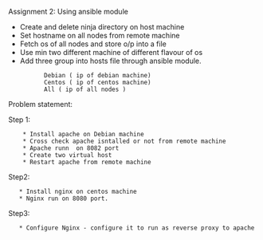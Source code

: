 Assignment 2: Using ansible module 

 *  Create and delete ninja directory on host machine
 * Set hostname on all nodes from remote machine
 * Fetch os of all nodes and store o/p into a file
 * Use min two different machine of different flavour of os
 * Add three group into hosts file through ansible module.
```
          Debian ( ip of debian machine)
          Centos ( ip of centos machine)
          All ( ip of all nodes )
```
Problem statement:

Step 1:
```
    * Install apache on Debian machine
    * Cross check apache isntalled or not from remote machine
    * Apache runn  on 8082 port
    * Create two virtual host
    * Restart apache from remote machine
```
Step2:
```
   * Install nginx on centos machine
   * Nginx run on 8080 port.
```

Step3:
``` 
   * Configure Nginx - configure it to run as reverse proxy to apache
```
